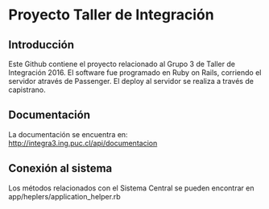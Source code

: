 # Proyecto Taller de Integración

Introducción
------------

Este Github contiene el proyecto relacionado al Grupo 3 de Taller de Integración 2016.
El software fue programado en Ruby on Rails, corriendo el servidor através de Passenger. El deploy al servidor se realiza a través de capistrano.


Documentación
-------------

La documentación se encuentra en: http://integra3.ing.puc.cl/api/documentacion

Conexión al sistema
-------------------

Los métodos relacionados con el Sistema Central se pueden encontrar en app/heplers/application_helper.rb

